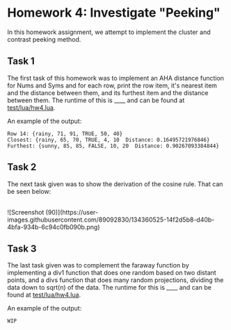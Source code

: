 # Homework 4: Investigate "Peeking"

In this homework assignment, we attempt to implement the cluster and contrast peeking method. 
## Task 1
The first task of this homework was to implement an AHA distance function for Nums and Syms and for each row, print the row item, it's nearest item and the distance between them, and its furthest item and the distance between them. The runtime of this is ____ and can be found at [test/lua/hw4.lua](https://github.com/foleycolin00/SinlessCSA/blob/hw4-lua/test/lua/hw4.lua). 

An example of the output: 
```
Row 14: {rainy, 71, 91, TRUE, 50, 40}
Closest: {rainy, 65, 70, TRUE, 4, 10  Distance: 0.16495721976846}
Furthest: {sunny, 85, 85, FALSE, 10, 20  Distance: 0.90267093384844}
```
## Task 2
The next task given was to show the derivation of the cosine rule. That can be seen below:

 <br>
![Screenshot (90)](https://user-images.githubusercontent.com/89092830/134360525-14f2d5b8-d40b-4bfa-934b-6c94c0fb090b.png)
<br>

## Task 3
The last task given was to complement the faraway function by implementing a div1 function that does one random based on two distant points, and a divs function that does many random projections, dividing the data down to sqrt(n) of the data. The runtime for this is ____ and can be found at [test/lua/hw4.lua](https://github.com/foleycolin00/SinlessCSA/blob/hw4-lua/test/lua/hw4.lua).

An example of the output: 
```
WIP
```

